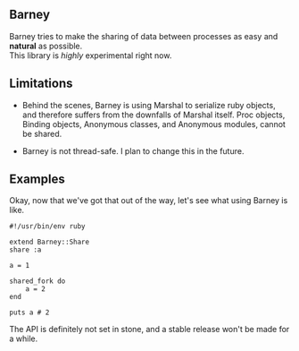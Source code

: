 ## Barney

Barney tries to make the sharing of data between processes as easy and **natural** as possible.  
This library is *highly* experimental right now.

## Limitations

* Behind the scenes, Barney is using Marshal to serialize ruby objects, and therefore suffers from
  the downfalls of Marshal itself. Proc objects, Binding objects, Anonymous classes, 
  and Anonymous modules, cannot be shared.

* Barney is not thread-safe. I plan to change this in the future.

## Examples

Okay, now that we've got that out of the way, let's see what using Barney is like.

    #!/usr/bin/env ruby

    extend Barney::Share
    share :a

    a = 1

    shared_fork do 
        a = 2
    end

    puts a # 2


The API is definitely not set in stone, and a stable release won't be made for a while.
